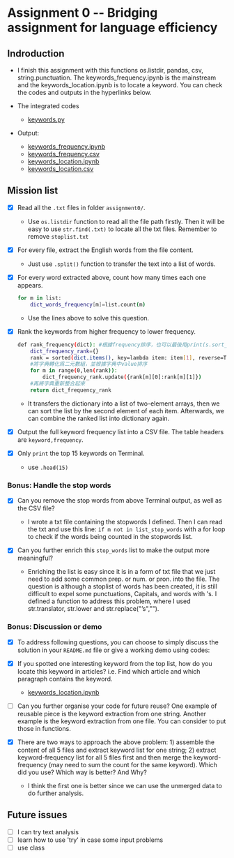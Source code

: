 # Assignment 0 -- Bridging assignment for language efficiency
## Indroduction
  - I finish this assignment with this functions os.listdir, pandas, csv, string.punctuation. The keywords_frequency.ipynb is the mainstream and the keywords_location.ipynb is to locate a keyword. You can check the codes and outputs in the hyperlinks below.

- The integrated codes
  - [keywords.py](https://github.com/FLYSTEPHEN/python-data-assignments/blob/master/assignment0/keywords.py)

- Output:
  - [keywords_frequency.ipynb](https://github.com/FLYSTEPHEN/python-data-assignments/blob/master/assignment0/keywords_frequency.ipynb)
  - [keywords_frequency.csv](https://github.com/FLYSTEPHEN/python-data-assignments/blob/master/assignment0/keywords_frequency.csv)
  - [keywords_location.ipynb](https://github.com/FLYSTEPHEN/python-data-assignments/blob/master/assignment0/keywords_location.ipynb)
  - [keywords_location.csv](https://github.com/FLYSTEPHEN/python-data-assignments/blob/master/assignment0/keywords_location.csv)


## Mission list
- [x] Read all the `.txt` files in folder `assignment0/`.
  - Use `os.listdir` function to read all the file path firstly. Then it will be easy to use `str.find(.txt)` to locate all the txt files. Remember to remove `stoplist.txt`
  
- [x] For every file, extract the English words from the file content. 
  - Just use `.split()` function to transfer the text into a list of words.

- [x] For every word extracted above, count how many times each one appears. 
  ```bash
  for m in list:
      dict_words_frequency[m]=list.count(m)
  ```
  - Use the lines above to solve this question.
  
- [x] Rank the keywords from higher frequency to lower frequency.
  ```bash
  def rank_frequency(dict): #根據frequency排序，也可以最後用print(s.sort_values(ascending=False))，但是不方便寫cvs
      dict_frequency_rank={}
      rank = sorted(dict.items(), key=lambda item: item[1], reverse=True) 
      #將字典轉化爲二元數組，並根據字典中value排序
      for m in range(0,len(rank)):
          dict_frequency_rank.update({rank[m][0]:rank[m][1]})
      #再將字典重新整合起來
      return dict_frequency_rank
   ```
  - It transfers the dictionary into a list of two-element arrays, then we can sort the list by the second element of each item. Afterwards, we can combine the ranked list into dictionary again.
   
- [x] Output the full keyword frequency list into a CSV file. The table headers are `keyword,frequency`. 

- [x] Only `print` the top 15 keywords on Terminal.
  - use `.head(15)`
  
### Bonus: Handle the stop words
- [x] Can you remove the stop words from above Terminal output, as well as the CSV file?
  - I wrote a txt file containing the stopwords I defined. Then I can read the txt and use this line: `if m not in list_stop_words` with a for loop to check if the words being counted in the stopwords list. 
  
- [x] Can you further enrich this `stop_words` list to make the output more meaningful?
  - Enriching the list is easy since it is in a form of txt file that we just need to add some common prep. or num. or pron. into the file. The question is although a stoplist of words has been created, it is still difficult to expel some punctuations, Capitals, and words with 's. I defined a function to address this problem, where I used str.translator, str.lower and str.replace("’s","").
  
### Bonus: Discussion or demo

- [x] To address following questions, you can choose to simply discuss the solution in your `README.md` file or give a working demo using codes:

- [x] If you spotted one interesting keyword from the top list, how do you locate this keyword in articles? i.e. Find which article and which paragraph contains the keyword.
  - [keywords_location.ipynb](https://github.com/FLYSTEPHEN/python-data-assignments/blob/master/assignment0/keywords_location.ipynb)

- [ ] Can you further organise your code for future reuse? One example of reusable piece is the keyword extraction from one string. Another example is the keyword extraction from one file. You can consider to put those in functions.

- [x] There are two ways to approach the above problem: 1) assemble the content of all 5 files and extract keyword list for one string; 2) extract keyword-frequency list for all 5 files first and then merge the keyword-frequency (may need to sum the count for the same keyword). Which did you use? Which way is better? And Why?
  - I think the first one is better since we can use the unmerged data to do further analysis.

## Future issues
- [ ] I can try text analysis
- [ ] learn how to use 'try' in case some input problems
- [ ] use class
